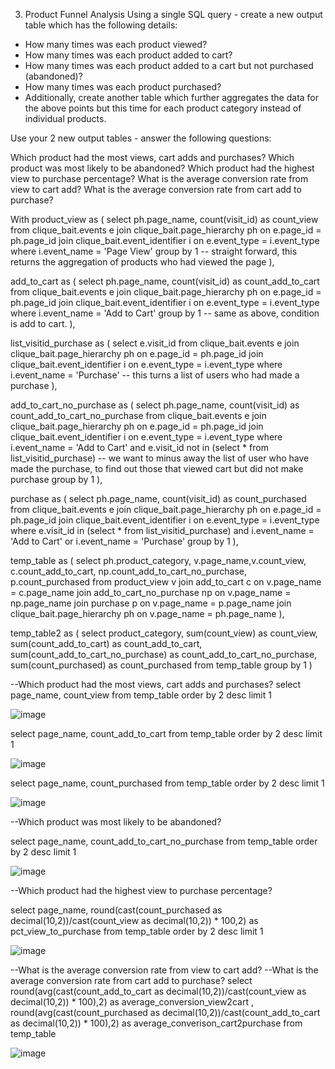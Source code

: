 3. Product Funnel Analysis
Using a single SQL query - create a new output table which has the following details:

- How many times was each product viewed?
- How many times was each product added to cart?
- How many times was each product added to a cart but not purchased (abandoned)?
- How many times was each product purchased?
- Additionally, create another table which further aggregates the data for the above points but this time for each product category instead of individual products.

Use your 2 new output tables - answer the following questions:

Which product had the most views, cart adds and purchases?
Which product was most likely to be abandoned?
Which product had the highest view to purchase percentage?
What is the average conversion rate from view to cart add?
What is the average conversion rate from cart add to purchase? 


With product_view as (
select ph.page_name, count(visit_id) as count_view
from clique_bait.events e
join clique_bait.page_hierarchy ph on e.page_id = ph.page_id
join clique_bait.event_identifier i on e.event_type = i.event_type 
where i.event_name = 'Page View'
group by 1  -- straight forward, this returns the aggregation of products who had viewed the page 
),

add_to_cart as (
select ph.page_name, count(visit_id) as count_add_to_cart
from clique_bait.events e
join clique_bait.page_hierarchy ph on e.page_id = ph.page_id
join clique_bait.event_identifier i on e.event_type = i.event_type 
where i.event_name = 'Add to Cart' 
group by 1 -- same as above, condition is add to cart. 
), 

list_visitid_purchase as ( 
select e.visit_id
from clique_bait.events e
join clique_bait.page_hierarchy ph on e.page_id = ph.page_id
join clique_bait.event_identifier i on e.event_type = i.event_type 
where i.event_name = 'Purchase' -- this turns a list of users who had made a purchase 
), 

add_to_cart_no_purchase as (
select ph.page_name, count(visit_id) as count_add_to_cart_no_purchase 
from clique_bait.events e
join clique_bait.page_hierarchy ph on e.page_id = ph.page_id
join clique_bait.event_identifier i on e.event_type = i.event_type 
where i.event_name = 'Add to Cart'
and e.visit_id not in (select * from list_visitid_purchase) -- we want to minus away the list of user who have made the purchase, to find out those that viewed cart but did not make purchase 
group by 1
),

purchase as ( 
select ph.page_name, count(visit_id) as count_purchased
from clique_bait.events e
join clique_bait.page_hierarchy ph on e.page_id = ph.page_id
join clique_bait.event_identifier i on e.event_type = i.event_type 
where e.visit_id in (select * from list_visitid_purchase)
and i.event_name = 'Add to Cart' or i.event_name = 'Purchase'
group by 1 
),

temp_table as (
select ph.product_category, v.page_name,v.count_view, c.count_add_to_cart, np.count_add_to_cart_no_purchase, p.count_purchased
from product_view v
join add_to_cart c on v.page_name = c.page_name
join add_to_cart_no_purchase np on v.page_name = np.page_name
join purchase p on v.page_name = p.page_name
join clique_bait.page_hierarchy ph on v.page_name = ph.page_name
), 

temp_table2 as (
select product_category, sum(count_view) as count_view, sum(count_add_to_cart) as count_add_to_cart, sum(count_add_to_cart_no_purchase) as count_add_to_cart_no_purchase, 
sum(count_purchased) as count_purchased
from temp_table 
group by 1 
) 

--Which product had the most views, cart adds and purchases?
select page_name, count_view
from 
temp_table 
order by 2 desc 
limit 1 

![image](https://user-images.githubusercontent.com/87967846/147762379-11971639-4f96-4c1e-933d-22a05a5e12f3.png)


select page_name, count_add_to_cart 
from temp_table
order by 2 desc
limit 1 

![image](https://user-images.githubusercontent.com/87967846/147762455-8e8fb949-ee4c-4cf7-86a3-f654459d61e1.png)


select page_name, count_purchased 
from temp_table 
order by 2 desc
limit 1 

![image](https://user-images.githubusercontent.com/87967846/147762503-6716922f-c788-4dec-a19c-8e14cd300f98.png)


--Which product was most likely to be abandoned? 

select page_name, count_add_to_cart_no_purchase
from temp_table 
order by 2 desc
limit 1 

![image](https://user-images.githubusercontent.com/87967846/147762549-efadf6eb-2ab2-41c2-99c1-6314e4294f0e.png)


--Which product had the highest view to purchase percentage? 

select page_name, round(cast(count_purchased as decimal(10,2))/cast(count_view as decimal(10,2)) * 100,2)  as pct_view_to_purchase 
from temp_table
order by 2 desc
limit 1

![image](https://user-images.githubusercontent.com/87967846/147762604-fcc80afb-787f-4cbc-adf6-f3ce286e4951.png)


--What is the average conversion rate from view to cart add? 
--What is the average conversion rate from cart add to purchase? 
select round(avg(cast(count_add_to_cart as decimal(10,2))/cast(count_view as decimal(10,2)) * 100),2) as average_conversion_view2cart , 
round(avg(cast(count_purchased as decimal(10,2))/cast(count_add_to_cart as decimal(10,2)) * 100),2) as average_converison_cart2purchase
from temp_table 

![image](https://user-images.githubusercontent.com/87967846/147762661-a4d3516c-ae27-4a00-8f44-317422287556.png)
